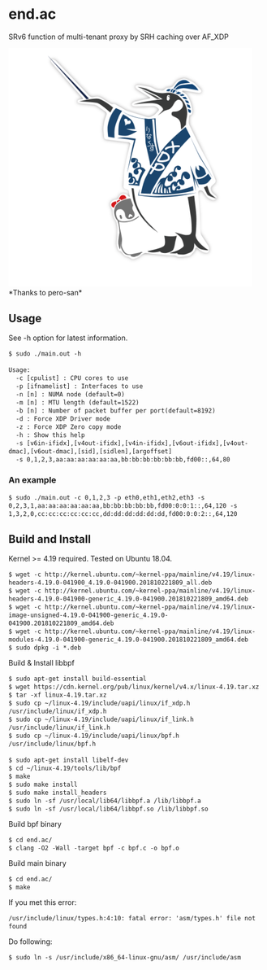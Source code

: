 # end.ac
SRv6 function of multi-tenant proxy by SRH caching over AF_XDP

<img src="img/linapen.png" width="480">
 *Thanks to pero-san*

## Usage
See -h option for latest information.
```
$ sudo ./main.out -h

Usage:
  -c [cpulist] : CPU cores to use
  -p [ifnamelist] : Interfaces to use
  -n [n] : NUMA node (default=0)
  -m [n] : MTU length (default=1522)
  -b [n] : Number of packet buffer per port(default=8192)
  -d : Force XDP Driver mode
  -z : Force XDP Zero copy mode
  -h : Show this help
  -s [v6in-ifidx],[v4out-ifidx],[v4in-ifidx],[v6out-ifidx],[v4out-dmac],[v6out-dmac],[sid],[sidlen],[argoffset]
  -s 0,1,2,3,aa:aa:aa:aa:aa:aa,bb:bb:bb:bb:bb:bb,fd00::,64,80
```

### An example
```
$ sudo ./main.out -c 0,1,2,3 -p eth0,eth1,eth2,eth3 -s 0,2,3,1,aa:aa:aa:aa:aa:aa,bb:bb:bb:bb:bb,fd00:0:0:1::,64,120 -s 1,3,2,0,cc:cc:cc:cc:cc:cc,dd:dd:dd:dd:dd:dd,fd00:0:0:2::,64,120
```

## Build and Install
Kernel >= 4.19 required. Tested on Ubuntu 18.04.
```
$ wget -c http://kernel.ubuntu.com/~kernel-ppa/mainline/v4.19/linux-headers-4.19.0-041900_4.19.0-041900.201810221809_all.deb
$ wget -c http://kernel.ubuntu.com/~kernel-ppa/mainline/v4.19/linux-headers-4.19.0-041900-generic_4.19.0-041900.201810221809_amd64.deb
$ wget -c http://kernel.ubuntu.com/~kernel-ppa/mainline/v4.19/linux-image-unsigned-4.19.0-041900-generic_4.19.0-041900.201810221809_amd64.deb
$ wget -c http://kernel.ubuntu.com/~kernel-ppa/mainline/v4.19/linux-modules-4.19.0-041900-generic_4.19.0-041900.201810221809_amd64.deb
$ sudo dpkg -i *.deb
```

Build & Install libbpf
```
$ sudo apt-get install build-essential
$ wget https://cdn.kernel.org/pub/linux/kernel/v4.x/linux-4.19.tar.xz
$ tar -xf linux-4.19.tar.xz
$ sudo cp ~/linux-4.19/include/uapi/linux/if_xdp.h /usr/include/linux/if_xdp.h
$ sudo cp ~/linux-4.19/include/uapi/linux/if_link.h /usr/include/linux/if_link.h
$ sudo cp ~/linux-4.19/include/uapi/linux/bpf.h  /usr/include/linux/bpf.h

$ sudo apt-get install libelf-dev
$ cd ~/linux-4.19/tools/lib/bpf
$ make
$ sudo make install
$ sudo make install_headers
$ sudo ln -sf /usr/local/lib64/libbpf.a /lib/libbpf.a
$ sudo ln -sf /usr/local/lib64/libbpf.so /lib/libbpf.so
```

Build bpf binary
```
$ cd end.ac/
$ clang -O2 -Wall -target bpf -c bpf.c -o bpf.o
```

Build main binary
```
$ cd end.ac/
$ make
```

If you met this error:
```
/usr/include/linux/types.h:4:10: fatal error: 'asm/types.h' file not found
```

Do following:
```
$ sudo ln -s /usr/include/x86_64-linux-gnu/asm/ /usr/include/asm
```
